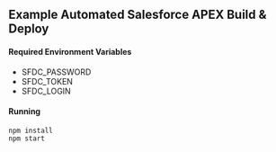 ## Example Automated Salesforce APEX Build & Deploy


#### Required Environment Variables
- SFDC_PASSWORD
- SFDC_TOKEN
- SFDC_LOGIN



#### Running
```
npm install
npm start
```
